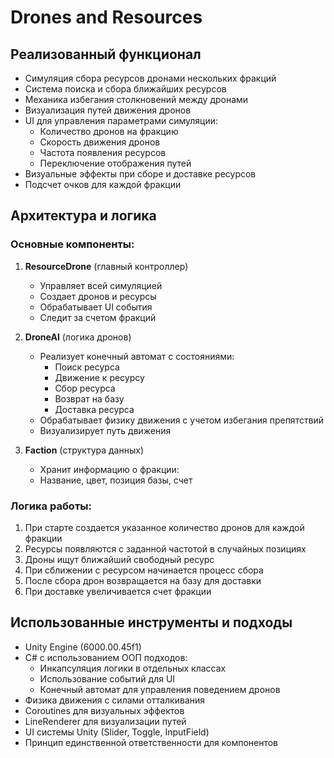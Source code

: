 # Drones and Resources

## Реализованный функционал
- Симуляция сбора ресурсов дронами нескольких фракций
- Система поиска и сбора ближайших ресурсов
- Механика избегания столкновений между дронами
- Визуализация путей движения дронов
- UI для управления параметрами симуляции:
  - Количество дронов на фракцию
  - Скорость движения дронов
  - Частота появления ресурсов
  - Переключение отображения путей
- Визуальные эффекты при сборе и доставке ресурсов
- Подсчет очков для каждой фракции

## Архитектура и логика

### Основные компоненты:
1. **ResourceDrone** (главный контроллер)
   - Управляет всей симуляцией
   - Создает дронов и ресурсы
   - Обрабатывает UI события
   - Следит за счетом фракций

2. **DroneAI** (логика дронов)
   - Реализует конечный автомат с состояниями:
     - Поиск ресурса
     - Движение к ресурсу
     - Сбор ресурса
     - Возврат на базу
     - Доставка ресурса
   - Обрабатывает физику движения с учетом избегания препятствий
   - Визуализирует путь движения

3. **Faction** (структура данных)
   - Хранит информацию о фракции:
   - Название, цвет, позиция базы, счет

### Логика работы:
1. При старте создается указанное количество дронов для каждой фракции
2. Ресурсы появляются с заданной частотой в случайных позициях
3. Дроны ищут ближайший свободный ресурс
4. При сближении с ресурсом начинается процесс сбора
5. После сбора дрон возвращается на базу для доставки
6. При доставке увеличивается счет фракции

## Использованные инструменты и подходы
- Unity Engine (6000.00.45f1)
- C# с использованием ООП подходов:
  - Инкапсуляция логики в отдельных классах
  - Использование событий для UI
  - Конечный автомат для управления поведением дронов
- Физика движения с силами отталкивания
- Coroutines для визуальных эффектов
- LineRenderer для визуализации путей
- UI системы Unity (Slider, Toggle, InputField)
- Принцип единственной ответственности для компонентов
